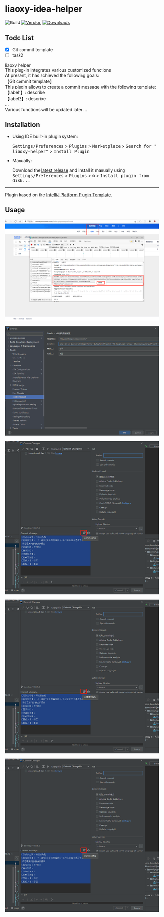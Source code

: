 # liaoxy-idea-helper

![Build](https://github.com/liaoxiangyun/liaoxy-idea-helper/workflows/Build/badge.svg)
[![Version](https://img.shields.io/jetbrains/plugin/v/PLUGIN_ID.svg)](https://plugins.jetbrains.com/plugin/PLUGIN_ID)
[![Downloads](https://img.shields.io/jetbrains/plugin/d/PLUGIN_ID.svg)](https://plugins.jetbrains.com/plugin/PLUGIN_ID)

## Todo List

- [x] Git commit template
- [ ] task2

<!-- Plugin description -->
liaoxy helper<br>
This plug-in integrates various customized functions<br>
At present, it has achieved the following goals:<br>
【Git commit template】<br>
This plugin allows to create a commit message with the following template:<br>
【label1】: describe<br>
【label2】: describe<br>
...<br>
Various functions will be updated later ...  <br>
<!-- Plugin description end -->

## Installation

- Using IDE built-in plugin system:

  <kbd>Settings/Preferences</kbd> > <kbd>Plugins</kbd> > <kbd>Marketplace</kbd> > <kbd>Search for "
  liaoxy-helper"</kbd> >
  <kbd>Install Plugin</kbd>

- Manually:

  Download the [latest release](https://github.com/liaoxiangyun/liaoxy-idea-helper/releases/latest) and install it
  manually using
  <kbd>Settings/Preferences</kbd> > <kbd>Plugins</kbd> > <kbd>⚙️</kbd> > <kbd>Install plugin from disk...</kbd>

---
Plugin based on the [IntelliJ Platform Plugin Template][template].

[template]: https://github.com/JetBrains/intellij-platform-plugin-template

## Usage

![Commit-step1](src/main/resources/imgs/1.jpg)

![Commit-step2](src/main/resources/imgs/2.jpg)

![Commit-step3](src/main/resources/imgs/3.jpg)

![Commit-step4](src/main/resources/imgs/3.jpg)

![Commit-step5](src/main/resources/imgs/3.jpg)